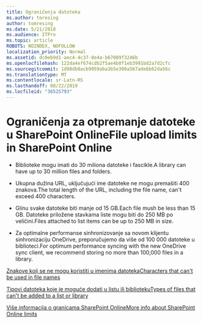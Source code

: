 ```yaml
---
title: Ograničenja datoteka
ms.author: toresing
author: tomresing
ms.date: 5/21/2018
ms.audience: ITPro
ms.topic: article
ROBOTS: NOINDEX, NOFOLLOW
localization_priority: Normal
ms.assetid: dc0eb9d1-aec4-4c37-8e4a-b67089f3246b
ms.openlocfilehash: 122da4ef674cdb2f5ae4b8f1eb3991bd2a7d2cfc
ms.sourcegitcommit: 1d98db8acb9959aba3b5e308a567ade6b62da56c
ms.translationtype: MT
ms.contentlocale: sr-Latn-RS
ms.lasthandoff: 08/22/2019
ms.locfileid: "36525793"
---
```

# <a name="file-upload-limits-in-sharepoint-online"></a><span data-ttu-id="481c6-102">Ograničenja za otpremanje datoteke u SharePoint Online</span><span class="sxs-lookup"><span data-stu-id="481c6-102">File upload limits in SharePoint Online</span></span>

- <span data-ttu-id="481c6-103">Biblioteke mogu imati do 30 miliona datoteke i fascikle.</span><span class="sxs-lookup"><span data-stu-id="481c6-103">A library can have up to 30 million files and folders.</span></span>
    
- <span data-ttu-id="481c6-104">Ukupna dužina URL, uključujući ime datoteke ne mogu premašiti 400 znakova.</span><span class="sxs-lookup"><span data-stu-id="481c6-104">The total length of the URL, including the file name, can't exceed 400 characters.</span></span>
    
- <span data-ttu-id="481c6-105">Glinu svake datoteke biti manje od 15 GB.</span><span class="sxs-lookup"><span data-stu-id="481c6-105">Each file mush be less than 15 GB.</span></span> <span data-ttu-id="481c6-106">Datoteke priložene stavkama liste mogu biti do 250 MB po veličini.</span><span class="sxs-lookup"><span data-stu-id="481c6-106">Files attached to list items can be up to 250 MB in size.</span></span>
    
- <span data-ttu-id="481c6-107">Za optimalne performanse sinhronizovanje sa novom klijentu sinhronizaciju OneDrive, preporučujemo da više od 100 000 datoteke u biblioteci.</span><span class="sxs-lookup"><span data-stu-id="481c6-107">For optimum performance syncing with the new OneDrive sync client, we recommend storing no more than 100,000 files in a library.</span></span> 
    
[<span data-ttu-id="481c6-108">Znakove koji se ne mogu koristiti u imenima datoteka</span><span class="sxs-lookup"><span data-stu-id="481c6-108">Characters that can't be used in file names</span></span>](https://go.microsoft.com/fwlink/?linkid=866430)
  
[<span data-ttu-id="481c6-109">Tipovi datoteka koje je moguće dodati u listu ili biblioteku</span><span class="sxs-lookup"><span data-stu-id="481c6-109">Types of files that can't be added to a list or library</span></span>](https://go.microsoft.com/fwlink/?linkid=273757)
  
[<span data-ttu-id="481c6-110">Više informacija o granicama SharePoint Online</span><span class="sxs-lookup"><span data-stu-id="481c6-110">More info about SharePoint Online limits</span></span>](https://go.microsoft.com/fwlink/?linkid=271273)
  

